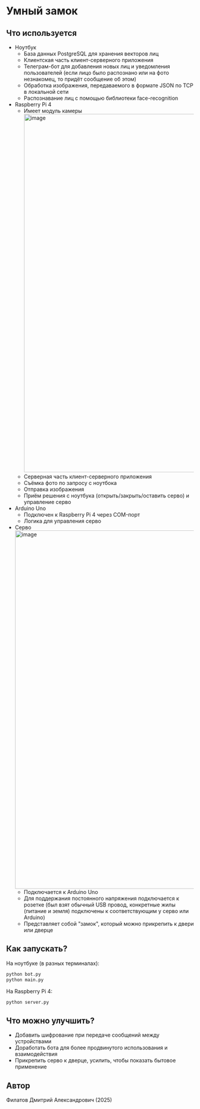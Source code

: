 # Умный замок 

## Что используется
- Ноутбук
  - База данных PostgreSQL для хранения векторов лиц
  - Клиентская часть клиент-серверного приложения
  - Телеграм-бот для добавления новых лиц и уведомления пользователей (если лицо было распознано или на фото незнакомец, то придёт сообщение об этом) 
  - Обработка изображения, передаваемого в формате JSON по TCP в локальной сети
  - Распознавание лиц с помощью библиотеки face-recognition
- Raspberry Pi 4
  - Имеет модуль камеры
    <img width="1280" height="960" alt="image" src="https://github.com/user-attachments/assets/7cf3e7eb-cfc6-4ff2-9f1c-d4dbc2d9bd97" />
  - Серверная часть клиент-серверного приложения
  - Съёмка фото по запросу с ноутбока
  - Отправка изображения
  - Приём решения с ноутбука (открыть/закрыть/оставить серво) и управление серво
- Arduino Uno
  - Подключен к Raspberry Pi 4 через COM-порт
  - Логика для управления серво
- Серво
  <img width="1280" height="960" alt="image" src="https://github.com/user-attachments/assets/d053bbb4-c139-4d6b-a6de-22efaf7c777a" />
  - Подключается к Arduino Uno
  - Для поддержания постоянного напряжения подключается к розетке (был взят обычный USB провод, конкретные жилы (питание и земля) подключены к соответствующим у серво или Arduino)
  - Представляет собой "замок", который можно прикрепить к двери или дверце
 
## Как запускать?
На ноутбуке (в разных терминалах):
```python
python bot.py
python main.py
```
На Raspberry Pi 4:
```python
python server.py
```

## Что можно улучшить?
- Добавить шифрование при передаче сообщений между устройствами
- Доработать бота для более продвинутого использования и взаимодействия
- Прикрепить серво к дверце, усилить, чтобы показать бытовое применение

## Автор
Филатов Дмитрий Александрович (2025)
